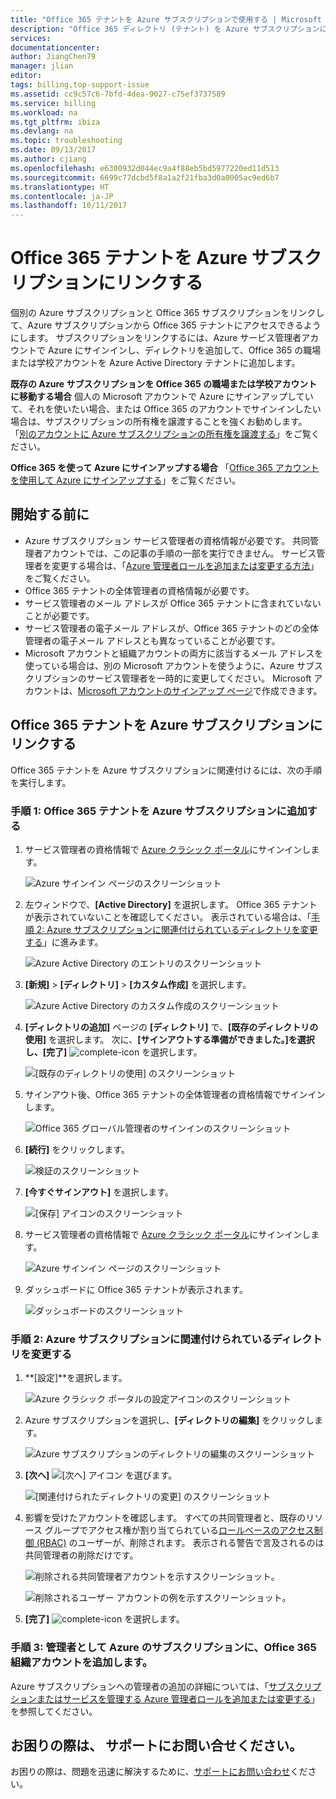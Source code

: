 ```yaml
---
title: "Office 365 テナントを Azure サブスクリプションで使用する | Microsoft Docs"
description: "Office 365 ディレクトリ (テナント) を Azure サブスクリプションに追加する方法について説明します。"
services: 
documentationcenter: 
author: JiangChen79
manager: jlian
editor: 
tags: billing,top-support-issue
ms.assetid: cc9c57c6-7bfd-4dea-9027-c75ef3737589
ms.service: billing
ms.workload: na
ms.tgt_pltfrm: ibiza
ms.devlang: na
ms.topic: troubleshooting
ms.date: 09/13/2017
ms.author: cjiang
ms.openlocfilehash: e6300932d044ec9a4f88eb5bd5977220ed11d513
ms.sourcegitcommit: 6699c77dcbd5f8a1a2f21fba3d0a0005ac9ed6b7
ms.translationtype: HT
ms.contentlocale: ja-JP
ms.lasthandoff: 10/11/2017
---
```

# <a name="link-an-office-365-tenant-to-an-azure-subscription"></a>Office 365 テナントを Azure サブスクリプションにリンクする
個別の Azure サブスクリプションと Office 365 サブスクリプションをリンクして、Azure サブスクリプションから Office 365 テナントにアクセスできるようにします。 サブスクリプションをリンクするには、Azure サービス管理者アカウントで Azure にサインインし、ディレクトリを追加して、Office 365 の職場または学校アカウントを Azure Active Directory テナントに追加します。

**既存の Azure サブスクリプションを Office 365 の職場または学校アカウントに移動する場合** 個人の Microsoft アカウントで Azure にサインアップしていて、それを使いたい場合、または Office 365 のアカウントでサインインしたい場合は、サブスクリプションの所有権を譲渡することを強くお勧めします。 「[別のアカウントに Azure サブスクリプションの所有権を譲渡する](billing-subscription-transfer.md)」をご覧ください。 

**Office 365 を使って Azure にサインアップする場合** 「[Office 365 アカウントを使用して Azure にサインアップする](billing-use-existing-office-365-account-azure-subscription.md)」をご覧ください。 

## <a name="before-you-begin"></a>開始する前に
* Azure サブスクリプション サービス管理者の資格情報が必要です。 共同管理者アカウントでは、この記事の手順の一部を実行できません。 サービス管理者を変更する場合は、「[Azure 管理者ロールを追加または変更する方法](billing-add-change-azure-subscription-administrator.md#change-service-administrator-for-a-subscription)」をご覧ください。
* Office 365 テナントの全体管理者の資格情報が必要です。
* サービス管理者のメール アドレスが Office 365 テナントに含まれていないことが必要です。
* サービス管理者の電子メール アドレスが、Office 365 テナントのどの全体管理者の電子メール アドレスとも異なっていることが必要です。
* Microsoft アカウントと組織アカウントの両方に該当するメール アドレスを使っている場合は、別の Microsoft アカウントを使うように、Azure サブスクリプションのサービス管理者を一時的に変更してください。 Microsoft アカウントは、[Microsoft アカウントのサインアップ ページ](https://signup.live.com/)で作成できます。

## <a name="link-office-365-tenant-to-azure-subscription"></a>Office 365 テナントを Azure サブスクリプションにリンクする
Office 365 テナントを Azure サブスクリプションに関連付けるには、次の手順を実行します。

### <a name="step-1-add-office-365-tenant-to-your-azure-subscription"></a>手順 1: Office 365 テナントを Azure サブスクリプションに追加する

1. サービス管理者の資格情報で [Azure クラシック ポータル](https://manage.windowsazure.com/)にサインインします。

    ![Azure サインイン ページのスクリーンショット](./media/billing-add-office-365-tenant-to-azure-subscription/s313_azure-sign-in-service-admin.png)
2. 左ウィンドウで、**[Active Directory]** を選択します。 Office 365 テナントが表示されていないことを確認してください。 表示されている場合は、「[手順 2: Azure サブスクリプションに関連付けられているディレクトリを変更する](#Step2)」に進みます。
   
   ![Azure Active Directory のエントリのスクリーンショット](./media/billing-add-office-365-tenant-to-azure-subscription/s35-classic-portal-active-directory-entry.png)
3. **[新規]**  >  **[ディレクトリ]**  >  **[カスタム作成]** を選択します。
   
    ![Azure Active Directory のカスタム作成のスクリーンショット](./media/billing-add-office-365-tenant-to-azure-subscription/s37-aad-custom-create.png)
4. **[ディレクトリの追加]** ページの **[ディレクトリ]** で、**[既存のディレクトリの使用]** を選択します。 次に、**[サインアウトする準備ができました。]**を選択し、**[完了]** ![complete-icon](./media/billing-add-office-365-tenant-to-azure-subscription/s38_complete-icon.png) を選択します。
   
    ![[既存のディレクトリの使用] のスクリーンショット](./media/billing-add-office-365-tenant-to-azure-subscription/s39_add-directory-use-existing.png)
5. サインアウト後、Office 365 テナントの全体管理者の資格情報でサインインします。
   
    ![Office 365 グローバル管理者のサインインのスクリーンショット](./media/billing-add-office-365-tenant-to-azure-subscription/s310_sign-in-global-admin-office-365.png)
6. **[続行]** をクリックします。
   
    ![検証のスクリーンショット](./media/billing-add-office-365-tenant-to-azure-subscription/s311_use-contoso-directory-azure-verify.png)
7. **[今すぐサインアウト]** を選択します。
   
    ![[保存] アイコンのスクリーンショット](./media/billing-add-office-365-tenant-to-azure-subscription/s312_use-contoso-directory-azure-confirm-and-sign-out.png)
8. サービス管理者の資格情報で [Azure クラシック ポータル](https://manage.windowsazure.com/)にサインインします。
   
    ![Azure サインイン ページのスクリーンショット](./media/billing-add-office-365-tenant-to-azure-subscription/s313_azure-sign-in-service-admin.png)
9. ダッシュボードに Office 365 テナントが表示されます。
   
    ![ダッシュボードのスクリーンショット](./media/billing-add-office-365-tenant-to-azure-subscription/s314_office-365-tenant-appear-in-azure.png)

### <a name="Step2"></a>手順 2: Azure サブスクリプションに関連付けられているディレクトリを変更する
   
1. **[設定]**を選択します。
   
    ![Azure クラシック ポータルの設定アイコンのスクリーンショット](./media/billing-add-office-365-tenant-to-azure-subscription/s315_azure-classic-portal-settings-icon.png)
2. Azure サブスクリプションを選択し、**[ディレクトリの編集]** をクリックします。

    ![Azure サブスクリプションのディレクトリの編集のスクリーンショット](./media/billing-add-office-365-tenant-to-azure-subscription/s316_azure-subscription-edit-directory.png)
3. **[次へ]** ![[次へ] アイコン](./media/billing-add-office-365-tenant-to-azure-subscription/s317_next-icon.png) を選びます。
   
    ![[関連付けられたディレクトリの変更] のスクリーンショット](./media/billing-add-office-365-tenant-to-azure-subscription/s318_azure-change-associated-directory.png)
4. 影響を受けたアカウントを確認します。 すべての共同管理者と、既存のリソース グループでアクセス権が割り当てられている[ロールベースのアクセス制御 (RBAC)](../active-directory/role-based-access-control-configure.md) のユーザーが、削除されます。 表示される警告で言及されるのは共同管理者の削除だけです。
      
    ![削除される共同管理者アカウントを示すスクリーンショット。](./media/billing-add-office-365-tenant-to-azure-subscription/s322_azure-confirm-directory-mapping.png)
   
    ![削除されるユーザー アカウントの例を示すスクリーンショット。](./media/billing-add-office-365-tenant-to-azure-subscription/s325_assigned-users-removed-resource-groups.png)
5. **[完了]** ![complete-icon](./media/billing-add-office-365-tenant-to-azure-subscription/s38_complete-icon.png) を選択します。

### <a name="step-3-add-your-office-365-organizational-accounts-as-admins-to-the-azure-subscription"></a>手順 3: 管理者として Azure のサブスクリプションに、Office 365 組織アカウントを追加します。
   
Azure サブスクリプションへの管理者の追加の詳細については、「[サブスクリプションまたはサービスを管理する Azure 管理者ロールを追加または変更する](billing-add-change-azure-subscription-administrator.md)」を参照してください。

## <a name="need-help-contact-support"></a>お困りの際は、 サポートにお問い合せください。

お困りの際は、問題を迅速に解決するために、[サポートにお問い合わせ](https://portal.azure.com/?#blade/Microsoft_Azure_Support/HelpAndSupportBlade)ください。

